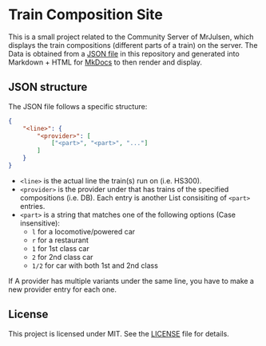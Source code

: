 # Train Composition Site

This is a small project related to the Community Server of MrJulsen, which displays the train compositions (different parts of a train) on the server. The Data is obtained from a [JSON file](docs/assets/trains.json) in this repository and generated into Markdown + HTML for [MkDocs](https://mkdocs.org) to then render and display.

## JSON structure

The JSON file follows a specific structure:
```json
{
    "<line>": {
        "<provider>": [
            ["<part>", "<part>", "..."]
        ]
    }
}
```

- `<line>` is the actual line the train(s) run on (i.e. HS300).
- `<provider>` is the provider under that has trains of the specified compositions (i.e. DB). Each entry is another List consisiting of `<part>` entries.
- `<part>` is a string that matches one of the following options (Case insensitive):
    - `l` for a locomotive/powered car
    - `r` for a restaurant
    - `1` for 1st class car
    - `2` for 2nd class car
    - `1/2` for car with both 1st and 2nd class

If A provider has multiple variants under the same line, you have to make a new provider entry for each one.

## License

This project is licensed under MIT. See the [LICENSE](LICENSE) file for details.